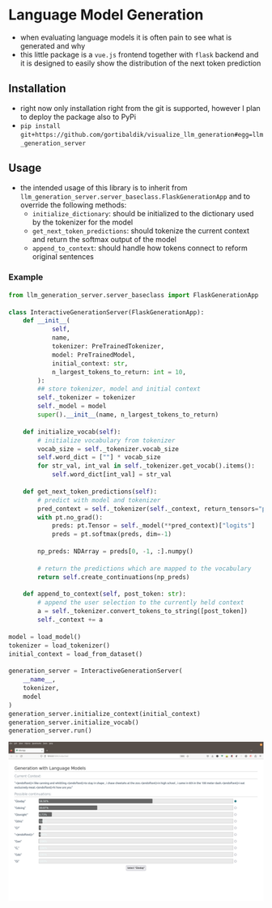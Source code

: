 # Language Model Generation
- when evaluating language models it is often pain to see what is generated and why
- this little package is a `vue.js` frontend together with `flask` backend and it is designed to easily show the distribution of the next token prediction

## Installation
- right now only installation right from the git is supported, however I plan to deploy the package also to PyPi
- `pip install git+https://github.com/gortibaldik/visualize_llm_generation#egg=llm_generation_server`

## Usage
- the intended usage of this library is to inherit from `llm_generation_server.server_baseclass.FlaskGenerationApp` and to override the following methods:
    - `initialize_dictionary`: should be initialized to the dictionary used by the tokenizer for the model
    - `get_next_token_predictions`: should tokenize the current context and return the softmax output of the model
    - `append_to_context`: should handle how tokens connect to reform original sentences

### Example

```python
from llm_generation_server.server_baseclass import FlaskGenerationApp

class InteractiveGenerationServer(FlaskGenerationApp):
    def __init__(
            self,
            name,
            tokenizer: PreTrainedTokenizer,
            model: PreTrainedModel,
            initial_context: str,
            n_largest_tokens_to_return: int = 10,
        ):
        ## store tokenizer, model and initial context
        self._tokenizer = tokenizer
        self._model = model
        super().__init__(name, n_largest_tokens_to_return)

    def initialize_vocab(self):
        # initialize vocabulary from tokenizer
        vocab_size = self._tokenizer.vocab_size
        self.word_dict = [""] * vocab_size
        for str_val, int_val in self._tokenizer.get_vocab().items():
            self.word_dict[int_val] = str_val

    def get_next_token_predictions(self):
        # predict with model and tokenizer
        pred_context = self._tokenizer(self._context, return_tensors="pt")
        with pt.no_grad():
            preds: pt.Tensor = self._model(**pred_context)["logits"]
            preds = pt.softmax(preds, dim=-1)

        np_preds: NDArray = preds[0, -1, :].numpy()

        # return the predictions which are mapped to the vocabulary
        return self.create_continuations(np_preds)
    
    def append_to_context(self, post_token: str):
        # append the user selection to the currently held context
        a = self._tokenizer.convert_tokens_to_string([post_token])
        self._context += a

model = load_model()
tokenizer = load_tokenizer()
initial_context = load_from_dataset()

generation_server = InteractiveGenerationServer(
    __name__,
    tokenizer,
    model
)
generation_server.initialize_context(initial_context)
generation_server.initialize_vocab()
generation_server.run()
```
![generation_image](./readme_images/generation.png)

